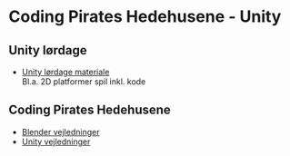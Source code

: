 # Coding Pirates Hedehusene - Unity

## Unity lørdage
* [Unity lørdage materiale](https://github.com/mhfalken/unity)  
  Bl.a. 2D platformer spil inkl. kode

## Coding Pirates Hedehusene
* [Blender vejledninger](https://drive.google.com/drive/folders/1CNCS4HY0661v7AVwOzU5UM2aZmmX7daS)
* [Unity vejledninger](https://drive.google.com/drive/folders/1EfEUXc63aEdO1pwTRbDW1oaOWt5SSEJx)
